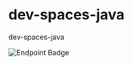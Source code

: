 # dev-spaces-java
dev-spaces-java

![Endpoint Badge](https://img.shields.io/endpoint?url=https%3A%2F%2Fdevspaces.apps.kfpltech-okd.az.alerant.hu%2F%23https%3A%2F%2Fgithub.com%2Fchriske%2Fdev-spaces-java.git)


